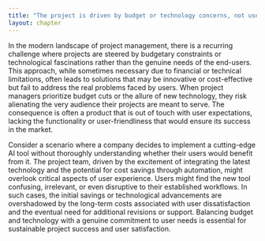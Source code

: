 ```yaml
---
title: "The project is driven by budget or technology concerns, not user needs"
layout: chapter
---
```


In the modern landscape of project management, there is a recurring challenge where projects are steered by budgetary constraints or technological fascinations rather than the genuine needs of the end-users. This approach, while sometimes necessary due to financial or technical limitations, often leads to solutions that may be innovative or cost-effective but fail to address the real problems faced by users. When project managers prioritize budget cuts or the allure of new technology, they risk alienating the very audience their projects are meant to serve. The consequence is often a product that is out of touch with user expectations, lacking the functionality or user-friendliness that would ensure its success in the market.

Consider a scenario where a company decides to implement a cutting-edge AI tool without thoroughly understanding whether their users would benefit from it. The project team, driven by the excitement of integrating the latest technology and the potential for cost savings through automation, might overlook critical aspects of user experience. Users might find the new tool confusing, irrelevant, or even disruptive to their established workflows. In such cases, the initial savings or technological advancements are overshadowed by the long-term costs associated with user dissatisfaction and the eventual need for additional revisions or support. Balancing budget and technology with a genuine commitment to user needs is essential for sustainable project success and user satisfaction.